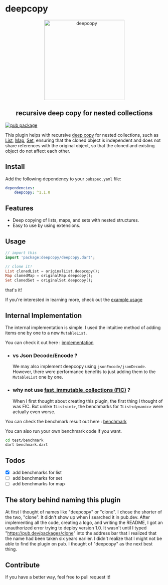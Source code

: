 # deepcopy

<p align="center">
<img src="https://raw.githubusercontent.com/letyletylety/deepcopy/main/logos/deepcopy_logo%404x.png" height="256" alt="deepcopy"
background-color='transparent'/>
</p>

<h2 align="center">recursive deep copy for nested collections
</h2>

[![pub package](https://img.shields.io/pub/v/deepcopy.svg?label=deepcopy&color=blue)](https://pub.dev/packages/deepcopy)

This plugin helps with recursive [deep copy](https://developer.mozilla.org/en-US/docs/Glossary/Deep_copy) for nested collections, such as [List](https://api.flutter.dev/flutter/dart-core/List-class.html), [Map](https://api.flutter.dev/flutter/dart-core/Map-class.html), [Set](https://api.flutter.dev/flutter/dart-core/Set-class.html), ensuring that the cloned object is independent and does not share references with the original object, so that the cloned and existing object do not affect each other.

## Install

Add the following dependency to your `pubspec.yaml` file:

```yaml
dependencies:
    deepcopy: ^1.1.0
```

## Features

- Deep copying of lists, maps, and sets with nested structures.
- Easy to use by using extensions.

## Usage

```dart
// import this
import 'package:deepcopy/deepcopy.dart';

// clone it!
List clonedList = originalList.deepcopy();
Map clonedMap = originalMap.deepcopy();
Set clonedSet = originalSet.deepcopy();
```

that's it!

If you're interested in learning more, check out the
[example usage](example/bin/example.dart)

## Internal Implementation

The internal implementation is simple. I used the intuitive method of adding items one by one to a new `MutableList`.

You can check it out here :
[implementation](lib\src\cloner.dart)

- ### vs Json Decode/Encode ?

    We may also implement deepcopy using `jsonEncode/jsonDecode`. However, there were performance benefits to just adding them to the `MutableList` one by one.

- ### why not use [fast_immutable_collections (FIC)](https://pub.dev/packages/fast_immutable_collections) ?

    When I first thought about creating this plugin, the first thing I thought of was FIC.
    But unlike `IList<int>`, the benchmarks for `IList<dynamic>` were actually even worse.

You can check the benchmark result out here :
[benchmark](test\benchmark\output\bench_test.txt)

You can also run your own benchmark code if you want.

```bash
cd test/benchmark
dart benchmark.dart
```

## Todos

- [x] add benchmarks for list
- [ ] add benchmarks for set
- [ ] add benchmarks for map

## The story behind naming this plugin

At first I thought of names like "deepcopy" or "clone". I chose the shorter of the two, "clone". It didn't show up when I searched it in pub.dev. After implementing all the code, creating a logo, and writing the README,
I got an unauthorized error trying to deploy version 1.0.
It wasn't until I typed "<https://pub.dev/packages/clone>" into the address bar that I realized that the name had been taken six years earlier. I didn't realize that I might not be able to find the plugin on pub. I thought of "deepcopy" as the next best thing.

## Contribute

If you have a better way, feel free to pull request it!
